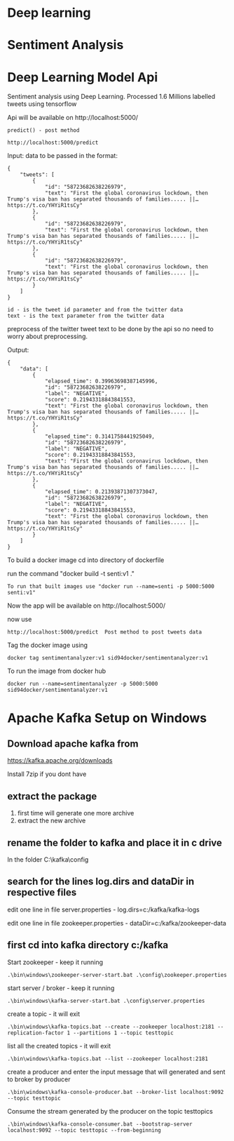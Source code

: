 # Deep learning


# Sentiment Analysis

# Deep Learning Model Api

Sentiment analysis using Deep Learning. Processed 1.6 Millions labelled tweets using tensorflow

Api will be available on http://localhost:5000/

```
predict() - post method
```

```
http://localhost:5000/predict 
```

Input: 
data to be passed in the format:

```
{
	"tweets": [
		{
			"id": "58723682638226979",
			"text": "First the global coronavirus lockdown, then Trump's visa ban has separated thousands of families..... ||… https://t.co/YHYiR1tsCy"
		},
		{
			"id": "58723682638226979",
			"text": "First the global coronavirus lockdown, then Trump's visa ban has separated thousands of families..... ||… https://t.co/YHYiR1tsCy"
		},
		{
			"id": "58723682638226979",
			"text": "First the global coronavirus lockdown, then Trump's visa ban has separated thousands of families..... ||… https://t.co/YHYiR1tsCy"
		}
	]
}
```

```
id - is the tweet id parameter and from the twitter data
text - is the text parameter from the twitter data
```

preprocess of the twitter tweet text to be done by the api so no need to worry about preprocessing.

Output: 

```
{
    "data": [
        {
            "elapsed_time": 0.39963698387145996,
            "id": "58723682638226979",
            "label": "NEGATIVE",
            "score": 0.21943318843841553,
            "text": "First the global coronavirus lockdown, then Trump's visa ban has separated thousands of families..... ||… https://t.co/YHYiR1tsCy"
        },
        {
            "elapsed_time": 0.3141758441925049,
            "id": "58723682638226979",
            "label": "NEGATIVE",
            "score": 0.21943318843841553,
            "text": "First the global coronavirus lockdown, then Trump's visa ban has separated thousands of families..... ||… https://t.co/YHYiR1tsCy"
        },
        {
            "elapsed_time": 0.21393871307373047,
            "id": "58723682638226979",
            "label": "NEGATIVE",
            "score": 0.21943318843841553,
            "text": "First the global coronavirus lockdown, then Trump's visa ban has separated thousands of families..... ||… https://t.co/YHYiR1tsCy"
        }
    ]
}
```

To build a docker image cd into directory of dockerfile

run the command "docker build -t senti:v1 ."

```
To run that built images use "docker run --name=senti -p 5000:5000 senti:v1" 
```

Now the app will be available on http://localhost:5000/

now use
```
http://localhost:5000/predict  Post method to post tweets data
```



Tag the docker image using

```
docker tag sentimentanalyzer:v1 sid94docker/sentimentanalyzer:v1
```

To run the image from docker hub

```
docker run --name=sentimentanalyzer -p 5000:5000 sid94docker/sentimentanalyzer:v1
```

# Apache Kafka Setup on Windows

## Download apache kafka from 

https://kafka.apache.org/downloads

Install 7zip if you dont have

## extract the package

 1. first time will generate one more archive
 2. extract the new archive

## rename the folder to kafka and place it in c drive

In the folder C:\kafka\config

## search for the lines log.dirs and dataDir in respective files

edit one line in file server.properties - log.dirs=c:/kafka/kafka-logs

edit one line in file zookeeper.properties - dataDir=c:/kafka/zookeeper-data


## first cd into kafka directory c:/kafka

Start zookeeper - keep it running

```
.\bin\windows\zookeeper-server-start.bat .\config\zookeeper.properties
```
start server / broker - keep it running
```
.\bin\windows\kafka-server-start.bat .\config\server.properties
```

create a topic - it will exit
```
.\bin\windows\kafka-topics.bat --create --zookeeper localhost:2181 --replication-factor 1 --partitions 1 --topic testtopic
```

list all the created topics - it will exit
```
.\bin\windows\kafka-topics.bat --list --zookeeper localhost:2181
```

create a producer and enter the input message that will generated and sent to broker by producer
```
.\bin\windows\kafka-console-producer.bat --broker-list localhost:9092 --topic testtopic
```
Consume the stream generated by the producer on the topic testtopics
```
.\bin\windows\kafka-console-consumer.bat --bootstrap-server localhost:9092 --topic testtopic --from-beginning
```
